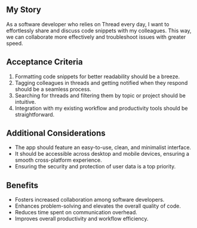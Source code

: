 ## My Story 

As a software developer who relies on Thread every day, I want to effortlessly share and discuss code snippets with my colleagues. This way, we can collaborate more effectively and troubleshoot issues with greater speed.

## Acceptance Criteria

1. Formatting code snippets for better readability should be a breeze.
2. Tagging colleagues in threads and getting notified when they respond should be a seamless process.
3. Searching for threads and filtering them by topic or project should be intuitive.
4. Integration with my existing workflow and productivity tools should be straightforward.

## Additional Considerations

- The app should feature an easy-to-use, clean, and minimalist interface.
- It should be accessible across desktop and mobile devices, ensuring a smooth cross-platform experience.
- Ensuring the security and protection of user data is a top priority.

## Benefits

- Fosters increased collaboration among software developers.
- Enhances problem-solving and elevates the overall quality of code.
- Reduces time spent on communication overhead.
- Improves overall productivity and workflow efficiency.
